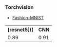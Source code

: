 ### Torchvision

* [Fashion-MNIST](https://github.com/Yeonwoo-Kim/Pytorch/tree/master/Fashion-MNIST)
<table>
  <th> [resnet5]()</th>
  <th>CNN</th>
  <tr>
    <td>0.89</td>
    <td>0.91</td>
  </tr>
</table>
  

